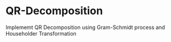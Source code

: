 # QR-Decomposition
Implememt QR Decomposition using Gram-Schmidt process and Householder Transformation
